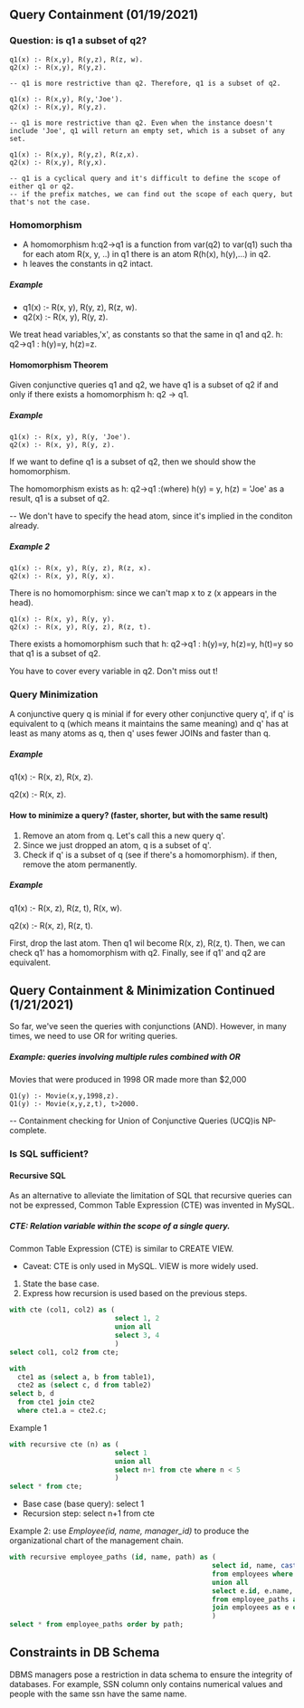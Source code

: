 ## Query Containment (01/19/2021) 
### Question: is q1 a subset of q2? 
```
q1(x) :- R(x,y), R(y,z), R(z, w).
q2(x) :- R(x,y), R(y,z). 

-- q1 is more restrictive than q2. Therefore, q1 is a subset of q2. 
```
```
q1(x) :- R(x,y), R(y,'Joe').
q2(x) :- R(x,y), R(y,z). 

-- q1 is more restrictive than q2. Even when the instance doesn't include 'Joe', q1 will return an empty set, which is a subset of any set. 
```
```
q1(x) :- R(x,y), R(y,z), R(z,x).
q2(x) :- R(x,y), R(y,x). 

-- q1 is a cyclical query and it's difficult to define the scope of either q1 or q2. 
-- if the prefix matches, we can find out the scope of each query, but that's not the case. 
```
### Homomorphism 
- A homomorphism h:q2->q1 is a function from var(q2) to var(q1) such tha for each atom R(x, y, ..) in q1 there is an atom R(h(x), h(y),...) in q2. 
- h leaves the constants in q2 intact. 

##### Example
* q1(x) :- R(x, y), R(y, z), R(z, w). 
* q2(x) :- R(x, y), R(y, z). 

We treat head variables,'x', as constants so that the same in q1 and q2. 
h: q2->q1 : h(y)=y, h(z)=z.

#### Homomorphism Theorem 
Given conjunctive queries q1 and q2, we have q1 is a subset of q2 if and only if there exists a homomorphism h: q2 -> q1. 

##### Example 
```
q1(x) :- R(x, y), R(y, 'Joe'). 
q2(x) :- R(x, y), R(y, z). 
```
If we want to define q1 is a subset of q2, then we should show the homomorphism. 

The homomorphism exists as h: q2->q1 :(where) h(y) = y, h(z) = 'Joe' as a result, q1 is a subset of q2. 

-- We don't have to specify the head atom, since it's implied in the conditon already. 

##### Example 2
```
q1(x) :- R(x, y), R(y, z), R(z, x). 
q2(x) :- R(x, y), R(y, x). 
```

There is no homomorphism: since we can't map x to z (x appears in the head). 

```
q1(x) :- R(x, y), R(y, y).
q2(x) :- R(x, y), R(y, z), R(z, t).
```
There exists a homomorphism such that h: q2->q1 : h(y)=y, h(z)=y, h(t)=y so that q1 is a subset of q2.

You have to cover every variable in q2. Don't miss out t!

### Query Minimization 
A conjunctive query q is minial if for every other conjunctive query q', if q' is equivalent to q (which means it maintains the same meaning) and q' has at least as many atoms as q, then q' uses fewer JOINs and faster than q. 

##### Example
q1(x) :- R(x, z), R(x, z).

q2(x) :- R(x, z). 

#### How to minimize a query? (faster, shorter, but with the same result)
1. Remove an atom from q. Let's call this a new query q'.
2. Since we just dropped an atom, q is a subset of q'.
3. Check if q' is a subset of q (see if there's a homomorphism). if then, remove the atom permanently. 

##### Example
q1(x) :- R(x, z), R(z, t), R(x, w). 

q2(x) :- R(x, z), R(z, t). 

First, drop the last atom. Then q1 wil become R(x, z), R(z, t). 
Then, we can check q1' has a homomorphism with q2. 
Finally, see if q1' and q2 are equivalent. 


## Query Containment & Minimization Continued (1/21/2021)

So far, we've seen the queries with conjunctions (AND). However, in many times, we need to use OR for writing queries. 

##### Example: queries involving multiple rules combined with OR 
Movies that were produced in 1998 OR made more than $2,000
```
Q1(y) :- Movie(x,y,1998,z).
Q1(y) :- Movie(x,y,z,t), t>2000.
```
-- Containment checking for Union of Conjunctive Queries (UCQ)is NP-complete.

### Is SQL sufficient? 
#### Recursive SQL
As an alternative to alleviate the limitation of SQL that recursive queries can not be expressed, Common Table Expression (CTE) was invented in MySQL. 

##### CTE: Relation variable within the scope of a single query. 
Common Table Expression (CTE) is similar to CREATE VIEW.
* Caveat: CTE is only used in MySQL. VIEW is more widely used. 
1. State the base case. 
2. Express how recursion is used based on the previous steps.
```sql
with cte (col1, col2) as (
                          select 1, 2
                          union all 
                          select 3, 4
                          )
select col1, col2 from cte;
```

```sql
with 
  cte1 as (select a, b from table1),
  cte2 as (select c, d from table2)
select b, d
  from cte1 join cte2
  where cte1.a = cte2.c;
 ```
Example 1
```sql
with recursive cte (n) as (
                          select 1
                          union all 
                          select n+1 from cte where n < 5
                          )
select * from cte;
```
- Base case (base query): select 1
- Recursion step: select n+1 from cte

Example 2: use *Employee(id, name, manager_id)* to produce the organizational chart of the management chain.
```sql
with recursive employee_paths (id, name, path) as (
                                                  select id, name, cast(id as CHAR(200))
                                                  from employees where manager_id is null
                                                  union all 
                                                  select e.id, e.name, concat(ep.path, ',', e.id)
                                                  from employee_paths as ep 
                                                  join employees as e on ep.id = e.manager_id
                                                  )
select * from employee_paths order by path;
```

## Constraints in DB Schema
DBMS managers pose a restriction in data schema to ensure the integrity of databases. For example, SSN column only contains numerical values and people with the same ssn have the same name. 


